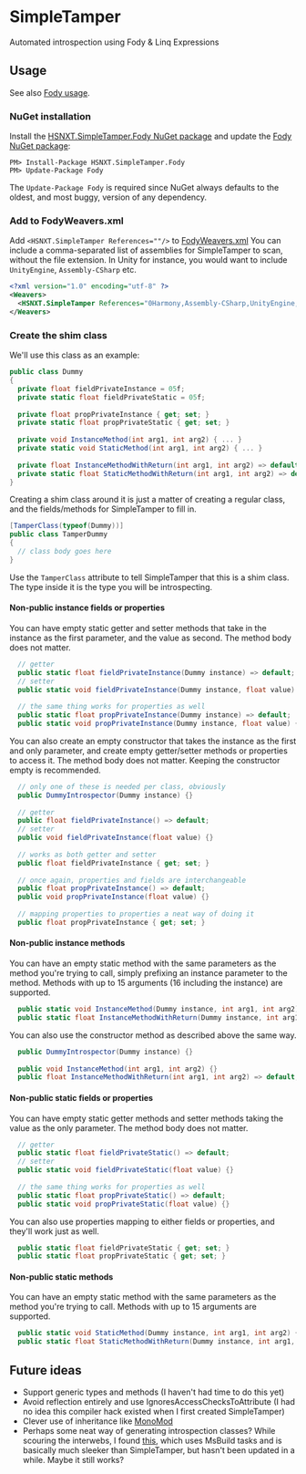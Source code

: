 # SimpleTamper
Automated introspection using Fody & Linq Expressions

## Usage
See also [Fody usage](https://github.com/Fody/Fody#usage).

### NuGet installation

Install the [HSNXT.SimpleTamper.Fody NuGet package](https://nuget.org/packages/HSNXT.SimpleTamper.Fody/) and update the [Fody NuGet package](https://nuget.org/packages/Fody/):

```
PM> Install-Package HSNXT.SimpleTamper.Fody
PM> Update-Package Fody
```

The `Update-Package Fody` is required since NuGet always defaults to the oldest, and most buggy, version of any dependency.

### Add to FodyWeavers.xml

Add `<HSNXT.SimpleTamper References=""/>` to [FodyWeavers.xml](https://github.com/Fody/Fody#add-fodyweaversxml)
You can include a comma-separated list of assemblies for SimpleTamper to scan, without the file extension.
In Unity for instance, you would want to include `UnityEngine`, `Assembly-CSharp` etc.

```xml
<?xml version="1.0" encoding="utf-8" ?>
<Weavers>
  <HSNXT.SimpleTamper References="0Harmony,Assembly-CSharp,UnityEngine,UnityEngine.UI"/>
</Weavers>
```

### Create the shim class

We'll use this class as an example:
```cs
public class Dummy
{
  private float fieldPrivateInstance = 05f;
  private static float fieldPrivateStatic = 05f;
  
  private float propPrivateInstance { get; set; }
  private static float propPrivateStatic { get; set; }
  
  private void InstanceMethod(int arg1, int arg2) { ... }
  private static void StaticMethod(int arg1, int arg2) { ... }
  
  private float InstanceMethodWithReturn(int arg1, int arg2) => default;
  private static float StaticMethodWithReturn(int arg1, int arg2) => default;
}
```

Creating a shim class around it is just a matter of creating a regular class, and the fields/methods for SimpleTamper to fill in.
```cs
[TamperClass(typeof(Dummy))]
public class TamperDummy
{
  // class body goes here
}
```
Use the `TamperClass` attribute to tell SimpleTamper that this is a shim class.
The type inside it is the type you will be introspecting.

#### Non-public instance fields or properties

You can have empty static getter and setter methods that take in the instance as the first parameter, and the value as second.
The method body does not matter.
```cs
  // getter
  public static float fieldPrivateInstance(Dummy instance) => default;
  // setter
  public static void fieldPrivateInstance(Dummy instance, float value) {}
  
  // the same thing works for properties as well
  public static float propPrivateInstance(Dummy instance) => default;
  public static void propPrivateInstance(Dummy instance, float value) {}
```

You can also create an empty constructor that takes the instance as the first and only parameter, and create empty getter/setter
methods or properties to access it. The method body does not matter. Keeping the constructor empty is recommended.
```cs
  // only one of these is needed per class, obviously
  public DummyIntrospector(Dummy instance) {}
  
  // getter
  public float fieldPrivateInstance() => default;
  // setter
  public void fieldPrivateInstance(float value) {}
  
  // works as both getter and setter
  public float fieldPrivateInstance { get; set; }
  
  // once again, properties and fields are interchangeable
  public float propPrivateInstance() => default;
  public void propPrivateInstance(float value) {}
  
  // mapping properties to properties a neat way of doing it
  public float propPrivateInstance { get; set; }
```

#### Non-public instance methods

You can have an empty static method with the same parameters as the method you're trying to call, simply prefixing an instance parameter
to the method. Methods with up to 15 arguments (16 including the instance) are supported.
```cs
  public static void InstanceMethod(Dummy instance, int arg1, int arg2) {}
  public static float InstanceMethodWithReturn(Dummy instance, int arg1, int arg2) => default;
```

You can also use the constructor method as described above the same way.
```cs
  public DummyIntrospector(Dummy instance) {}
  
  public void InstanceMethod(int arg1, int arg2) {}
  public float InstanceMethodWithReturn(int arg1, int arg2) => default;
```


#### Non-public static fields or properties

You can have empty static getter methods and setter methods taking the value as the only parameter.
The method body does not matter.
```cs
  // getter
  public static float fieldPrivateStatic() => default;
  // setter
  public static void fieldPrivateStatic(float value) {}
  
  // the same thing works for properties as well
  public static float propPrivateStatic() => default;
  public static void propPrivateStatic(float value) {}
```

You can also use properties mapping to either fields or properties, and they'll work just as well.
```cs
  public static float fieldPrivateStatic { get; set; }
  public static float propPrivateStatic { get; set; }
```

#### Non-public static methods

You can have an empty static method with the same parameters as the method you're trying to call.
Methods with up to 15 arguments are supported.
```cs
  public static void StaticMethod(Dummy instance, int arg1, int arg2) {}
  public static float StaticMethodWithReturn(Dummy instance, int arg1, int arg2) => default;
```

## Future ideas
* Support generic types and methods (I haven't had time to do this yet)
* Avoid reflection entirely and use IgnoresAccessChecksToAttribute (I had no idea this compiler hack existed when I first created SimpleTamper)
* Clever use of inheritance like [MonoMod](https://github.com/0x0ade/MonoMod)
* Perhaps some neat way of generating introspection classes? While scouring the interwebs, I found [this](https://github.com/aelij/IgnoresAccessChecksToGenerator), which uses MsBuild tasks and is basically much sleeker than SimpleTamper, but hasn't been updated in a while. Maybe it still works?
